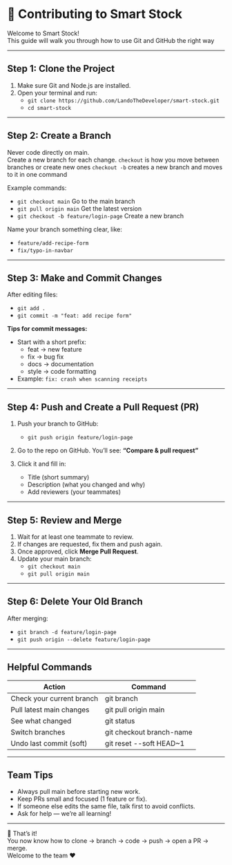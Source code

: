 # 🤝 Contributing to Smart Stock

Welcome to Smart Stock!  
This guide will walk you through how to use Git and GitHub the right way

---

## Step 1: Clone the Project

1. Make sure Git and Node.js are installed.
2. Open your terminal and run:
   - `git clone https://github.com/LandoTheDeveloper/smart-stock.git`
   - `cd smart-stock`

---

## Step 2: Create a Branch

Never code directly on main.  
Create a new branch for each change.
`checkout` is how you move between branches or create new ones
`checkout -b` creates a new branch and moves to it in one command

Example commands:
- `git checkout main`  Go to the main branch
- `git pull origin main`  Get the latest version
- `git checkout -b feature/login-page`  Create a new branch

Name your branch something clear, like:
- `feature/add-recipe-form`
- `fix/typo-in-navbar`

---

## Step 3: Make and Commit Changes

After editing files:
- `git add .`
- `git commit -m "feat: add recipe form"`

**Tips for commit messages:**
- Start with a short prefix:
  - feat → new feature
  - fix → bug fix
  - docs → documentation
  - style → code formatting
- Example: `fix: crash when scanning receipts`

---

## Step 4: Push and Create a Pull Request (PR)

1. Push your branch to GitHub:
   - `git push origin feature/login-page`

2. Go to the repo on GitHub. You’ll see:
   **“Compare & pull request”**

3. Click it and fill in:
   - Title (short summary)
   - Description (what you changed and why)
   - Add reviewers (your teammates)

---

## Step 5: Review and Merge

1. Wait for at least one teammate to review.
2. If changes are requested, fix them and push again.
3. Once approved, click **Merge Pull Request**.
4. Update your main branch:
   - `git checkout main`
   - `git pull origin main`

---

## Step 6: Delete Your Old Branch

After merging:
- `git branch -d feature/login-page`
- `git push origin --delete feature/login-page`

---

## Helpful Commands

| Action | Command |
|--------|----------|
| Check your current branch | git branch |
| Pull latest main changes | git pull origin main |
| See what changed | git status |
| Switch branches | git checkout branch-name |
| Undo last commit (soft) | git reset --soft HEAD~1 |

---

## Team Tips

- Always pull main before starting new work.
- Keep PRs small and focused (1 feature or fix).
- If someone else edits the same file, talk first to avoid conflicts.
- Ask for help — we’re all learning!

---

🎉 That’s it!  
You now know how to clone → branch → code → push → open a PR → merge.  
Welcome to the team ❤️
